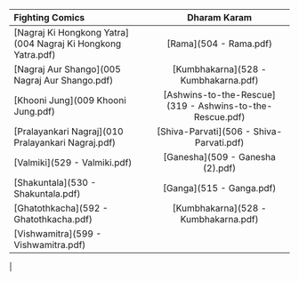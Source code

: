 
| **Fighting Comics**     | **Dharam Karam**     |
| :------------- | :----------: |
|  [Nagraj Ki Hongkong Yatra](004 Nagraj Ki Hongkong Yatra.pdf) | [Rama](504 - Rama.pdf)   |
|  [Nagraj Aur Shango](005 Nagraj Aur Shango.pdf)  | [Kumbhakarna](528 - Kumbhakarna.pdf) |
|  [Khooni Jung](009 Khooni Jung.pdf)  | [Ashwins-to-the-Rescue](319 - Ashwins-to-the-Rescue.pdf) |
|  [Pralayankari Nagraj](010 Pralayankari Nagraj.pdf)  | [Shiva-Parvati](506 - Shiva-Parvati.pdf) |
|  [Valmiki](529 - Valmiki.pdf)  | [Ganesha](509 - Ganesha (2).pdf) |
|  [Shakuntala](530 - Shakuntala.pdf)  | [Ganga](515 - Ganga.pdf) |
|  [Ghatothkacha](592 - Ghatothkacha.pdf)  | [Kumbhakarna](528 - Kumbhakarna.pdf) |
|  [Vishwamitra](599 - Vishwamitra.pdf)  |  |
|  
